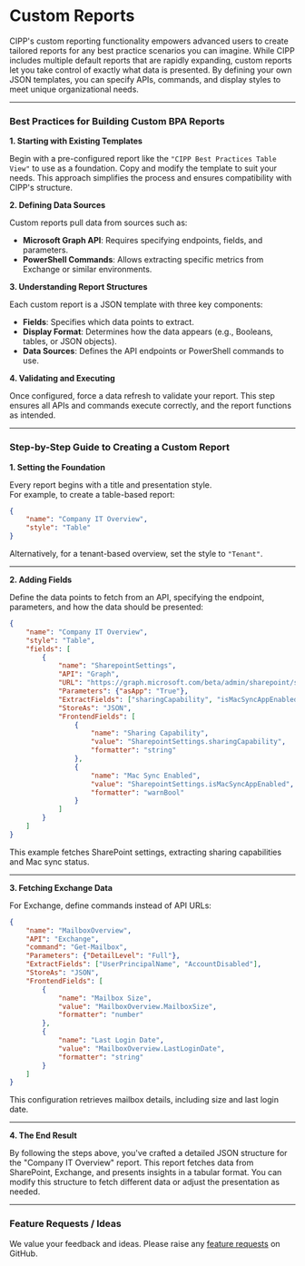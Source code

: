 # Custom Reports

CIPP's custom reporting functionality empowers advanced users to create tailored reports for any best practice scenarios you can imagine. While CIPP includes multiple default reports that are rapidly expanding, custom reports let you take control of exactly what data is presented. By defining your own JSON templates, you can specify APIs, commands, and display styles to meet unique organizational needs.

***

### **Best Practices for Building Custom BPA Reports**

**1. Starting with Existing Templates**

Begin with a pre-configured report like the `"CIPP Best Practices Table View"` to use as a foundation. Copy and modify the template to suit your needs. This approach simplifies the process and ensures compatibility with CIPP's structure.

**2. Defining Data Sources**

Custom reports pull data from sources such as:

* **Microsoft Graph API**: Requires specifying endpoints, fields, and parameters.
* **PowerShell Commands**: Allows extracting specific metrics from Exchange or similar environments.

**3. Understanding Report Structures**

Each custom report is a JSON template with three key components:

* **Fields**: Specifies which data points to extract.
* **Display Format**: Determines how the data appears (e.g., Booleans, tables, or JSON objects).
* **Data Sources**: Defines the API endpoints or PowerShell commands to use.

**4. Validating and Executing**

Once configured, force a data refresh to validate your report. This step ensures all APIs and commands execute correctly, and the report functions as intended.

***

### **Step-by-Step Guide to Creating a Custom Report**

**1. Setting the Foundation**

Every report begins with a title and presentation style.\
For example, to create a table-based report:

```json
{
    "name": "Company IT Overview",
    "style": "Table"
}
```

Alternatively, for a tenant-based overview, set the style to `"Tenant"`.

***

**2. Adding Fields**

Define the data points to fetch from an API, specifying the endpoint, parameters, and how the data should be presented:

```json
{
    "name": "Company IT Overview",
    "style": "Table",
    "fields": [
        {
            "name": "SharepointSettings",
            "API": "Graph",
            "URL": "https://graph.microsoft.com/beta/admin/sharepoint/settings",
            "Parameters": {"asApp": "True"},
            "ExtractFields": ["sharingCapability", "isMacSyncAppEnabled"],
            "StoreAs": "JSON",
            "FrontendFields": [
                {
                    "name": "Sharing Capability",
                    "value": "SharepointSettings.sharingCapability",
                    "formatter": "string"
                },
                {
                    "name": "Mac Sync Enabled",
                    "value": "SharepointSettings.isMacSyncAppEnabled",
                    "formatter": "warnBool"
                }
            ]
        }
    ]
}
```

This example fetches SharePoint settings, extracting sharing capabilities and Mac sync status.

***

**3. Fetching Exchange Data**

For Exchange, define commands instead of API URLs:

```json
{
    "name": "MailboxOverview",
    "API": "Exchange",
    "command": "Get-Mailbox",
    "Parameters": {"DetailLevel": "Full"},
    "ExtractFields": ["UserPrincipalName", "AccountDisabled"],
    "StoreAs": "JSON",
    "FrontendFields": [
        {
            "name": "Mailbox Size",
            "value": "MailboxOverview.MailboxSize",
            "formatter": "number"
        },
        {
            "name": "Last Login Date",
            "value": "MailboxOverview.LastLoginDate",
            "formatter": "string"
        }
    ]
}
```

This configuration retrieves mailbox details, including size and last login date.

***

**4. The End Result**

By following the steps above, you've crafted a detailed JSON structure for the "Company IT Overview" report. This report fetches data from SharePoint, Exchange, and presents insights in a tabular format. You can modify this structure to fetch different data or adjust the presentation as needed.

***

### Feature Requests / Ideas

We value your feedback and ideas. Please raise any [feature requests](https://github.com/KelvinTegelaar/CIPP/issues/new?assignees=\&labels=enhancement%2Cno-priority\&projects=\&template=feature.yml\&title=%5BFeature+Request%5D%3A+) on GitHub.
